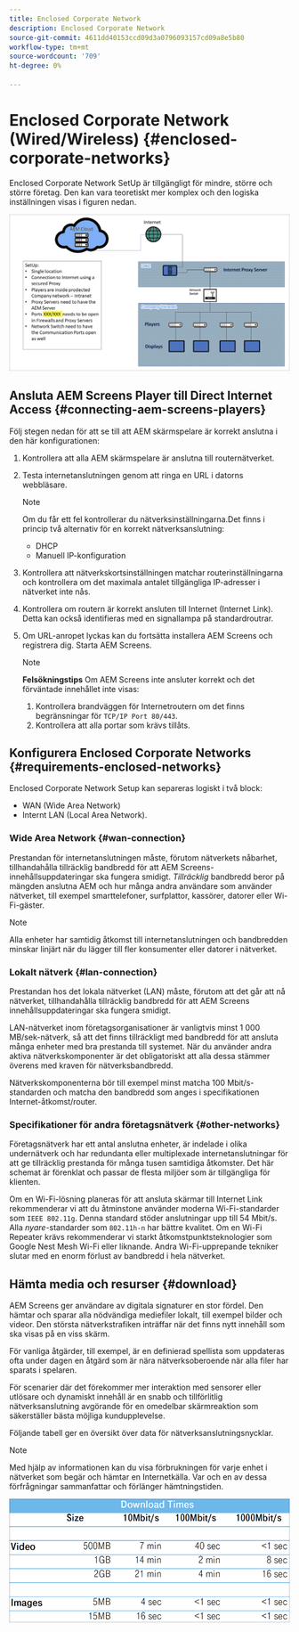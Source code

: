 ```yaml
---
title: Enclosed Corporate Network
description: Enclosed Corporate Network
source-git-commit: 4611dd40153ccd09d3a0796093157cd09a8e5b80
workflow-type: tm+mt
source-wordcount: '709'
ht-degree: 0%

---
```



# Enclosed Corporate Network (Wired/Wireless) {#enclosed-corporate-networks}

Enclosed Corporate Network SetUp är tillgängligt för mindre, större och större företag. Den kan vara teoretiskt mer komplex och den logiska inställningen visas i figuren nedan.

![](/help/using/assets/enclosed-network-1.png)


## Ansluta AEM Screens Player till Direct Internet Access {#connecting-aem-screens-players}

Följ stegen nedan för att se till att AEM skärmspelare är korrekt anslutna i den här konfigurationen:

1. Kontrollera att alla AEM skärmspelare är anslutna till routernätverket.
1. Testa internetanslutningen genom att ringa en URL i datorns webbläsare.

   >[!NOTE]
   >Om du får ett fel kontrollerar du nätverksinställningarna.Det finns i princip två alternativ för en korrekt nätverksanslutning:
   >* DHCP
   >* Manuell IP-konfiguration


1. Kontrollera att nätverkskortsinställningen matchar routerinställningarna och kontrollera om det maximala antalet tillgängliga IP-adresser i nätverket inte nås.

1. Kontrollera om routern är korrekt ansluten till Internet (Internet Link). Detta kan också identifieras med en signallampa på standardroutrar.
1. Om URL-anropet lyckas kan du fortsätta installera AEM Screens och registrera dig. Starta AEM Screens.

   >[!NOTE]
   >**Felsökningstips**
   >Om AEM Screens inte ansluter korrekt och det förväntade innehållet inte visas:
   >
   >1. Kontrollera brandväggen för Internetroutern om det finns begränsningar för `TCP/IP Port 80/443`.
   >1. Kontrollera att alla portar som krävs tillåts.


## Konfigurera Enclosed Corporate Networks {#requirements-enclosed-networks}

Enclosed Corporate Network Setup kan separeras logiskt i två block:

* WAN (Wide Area Network)
* Internt LAN (Local Area Network).

### Wide Area Network {#wan-connection}

Prestandan för internetanslutningen måste, förutom nätverkets nåbarhet, tillhandahålla tillräcklig bandbredd för att AEM Screens-innehållsuppdateringar ska fungera smidigt.
*Tillräcklig* bandbredd beror på mängden anslutna AEM och hur många andra användare som använder nätverket, till exempel smarttelefoner, surfplattor, kassörer, datorer eller Wi-Fi-gäster.

>[!NOTE]
>
>Alla enheter har samtidig åtkomst till internetanslutningen och bandbredden minskar linjärt när du lägger till fler konsumenter eller datorer i nätverket.

### Lokalt nätverk {#lan-connection}

Prestandan hos det lokala nätverket (LAN) måste, förutom att det går att nå nätverket, tillhandahålla tillräcklig bandbredd för att AEM Screens innehållsuppdateringar ska fungera smidigt.

LAN-nätverket inom företagsorganisationer är vanligtvis minst 1 000 MB/sek-nätverk, så att det finns tillräckligt med bandbredd för att ansluta många enheter med bra prestanda till systemet. När du använder andra aktiva nätverkskomponenter är det obligatoriskt att alla dessa stämmer överens med kraven för nätverksbandbredd.

Nätverkskomponenterna bör till exempel minst matcha 100 Mbit/s-standarden och matcha den bandbredd som anges i specifikationen Internet-åtkomst/router.

### Specifikationer för andra företagsnätverk {#other-networks}

Företagsnätverk har ett antal anslutna enheter, är indelade i olika undernätverk och har redundanta eller multiplexade internetanslutningar för att ge tillräcklig prestanda för många tusen samtidiga åtkomster.
Det här schemat är förenklat och passar de flesta miljöer som är tillgängliga för klienten.

Om en Wi-Fi-lösning planeras för att ansluta skärmar till Internet Link rekommenderar vi att du åtminstone använder moderna Wi-Fi-standarder som `IEEE 802.11g`. Denna standard stöder anslutningar upp till 54 Mbit/s. Alla *nyare*-standarder som `802.11h-n` har bättre kvalitet. Om en Wi-Fi Repeater krävs rekommenderar vi starkt åtkomstpunktsteknologier som Google Nest Mesh Wi-Fi eller liknande.
Andra Wi-Fi-upprepande tekniker slutar med en enorm förlust av bandbredd i hela nätverket.

## Hämta media och resurser {#download}

AEM Screens ger användare av digitala signaturer en stor fördel. Den hämtar och sparar alla nödvändiga mediefiler lokalt, till exempel bilder och videor. Den största nätverkstrafiken inträffar när det finns nytt innehåll som ska visas på en viss skärm.

För vanliga åtgärder, till exempel, är en definierad spellista som uppdateras ofta under dagen en åtgärd som är nära nätverksoberoende när alla filer har sparats i spelaren.

För scenarier där det förekommer mer interaktion med sensorer eller utlösare och dynamiskt innehåll är en snabb och tillförlitlig nätverksanslutning avgörande för en omedelbar skärmreaktion som säkerställer bästa möjliga kundupplevelse.

Följande tabell ger en översikt över data för nätverksanslutningsnycklar.

>[!NOTE]
>Med hjälp av informationen kan du visa förbrukningen för varje enhet i nätverket som begär och hämtar en Internetkälla. Var och en av dessa förfrågningar sammanfattar och förlänger hämtningstiden.

![](/help/using/assets/enclosed-network-download.png)
